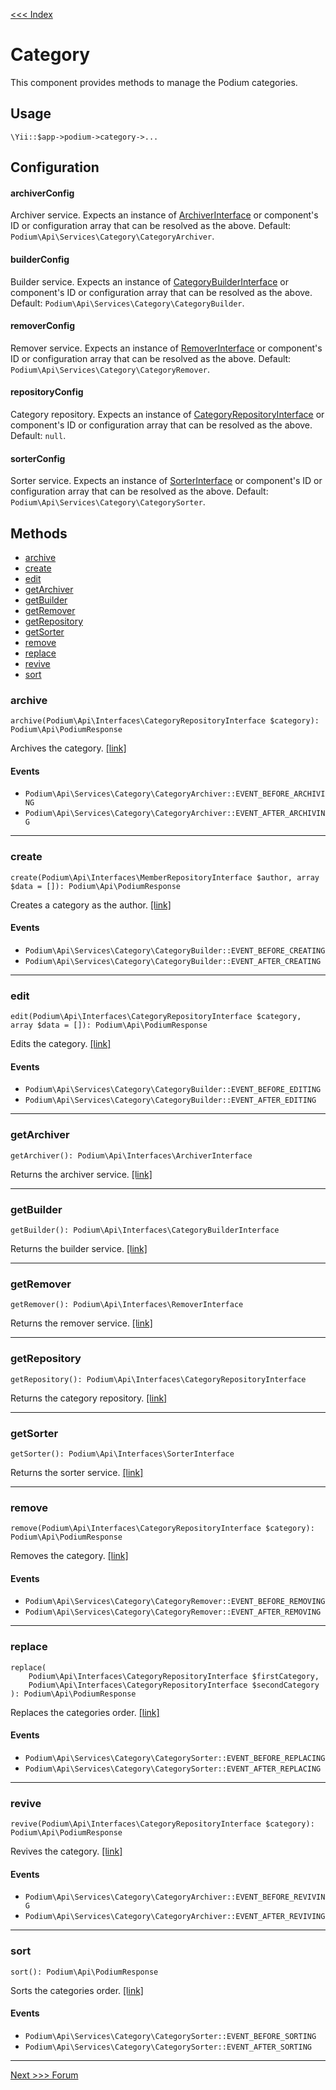 [<<< Index](../README.md)

# Category

This component provides methods to manage the Podium categories.

## Usage

```
\Yii::$app->podium->category->...
```

## Configuration

#### archiverConfig

Archiver service. Expects an instance of [ArchiverInterface](https://github.com/yii-podium/yii2-api/blob/master/src/Interfaces/ArchiverInterface.php) 
or component's ID or configuration array that can be resolved as the above. Default: `Podium\Api\Services\Category\CategoryArchiver`.

#### builderConfig

Builder service. Expects an instance of 
[CategoryBuilderInterface](https://github.com/yii-podium/yii2-api/blob/master/src/Interfaces/CategoryBuilderInterface.php) 
or component's ID or configuration array that can be resolved as the above. Default: `Podium\Api\Services\Category\CategoryBuilder`.

#### removerConfig

Remover service. Expects an instance of [RemoverInterface](https://github.com/yii-podium/yii2-api/blob/master/src/Interfaces/RemoverInterface.php) 
or component's ID or configuration array that can be resolved as the above. Default: `Podium\Api\Services\Category\CategoryRemover`.

#### repositoryConfig

Category repository. Expects an instance of [CategoryRepositoryInterface](https://github.com/yii-podium/yii2-api/blob/master/src/Interfaces/CategoryRepositoryInterface.php) 
or component's ID or configuration array that can be resolved as the above. Default: `null`.

#### sorterConfig

Sorter service. Expects an instance of [SorterInterface](https://github.com/yii-podium/yii2-api/blob/master/src/Interfaces/SorterInterface.php) 
or component's ID or configuration array that can be resolved as the above. Default: `Podium\Api\Services\Category\CategorySorter`.

## Methods

- [archive](#archive)
- [create](#create)
- [edit](#edit)
- [getArchiver](#getArchiver)
- [getBuilder](#getBuilder)
- [getRemover](#getRemover)
- [getRepository](#getRepository)
- [getSorter](#getSorter)
- [remove](#remove)
- [replace](#replace)
- [revive](#revive)
- [sort](#sort)

### archive <span id="archive"></span>

```
archive(Podium\Api\Interfaces\CategoryRepositoryInterface $category): Podium\Api\PodiumResponse
```

Archives the category. [[link]](https://github.com/yii-podium/yii2-api/blob/master/src/Components/Category.php#L187)

#### Events

- `Podium\Api\Services\Category\CategoryArchiver::EVENT_BEFORE_ARCHIVING`
- `Podium\Api\Services\Category\CategoryArchiver::EVENT_AFTER_ARCHIVING`

---

### create <span id="create"></span>

```
create(Podium\Api\Interfaces\MemberRepositoryInterface $author, array $data = []): Podium\Api\PodiumResponse
```

Creates a category as the author. [[link]](https://github.com/yii-podium/yii2-api/blob/master/src/Components/Category.php#L87)

#### Events

- `Podium\Api\Services\Category\CategoryBuilder::EVENT_BEFORE_CREATING`
- `Podium\Api\Services\Category\CategoryBuilder::EVENT_AFTER_CREATING`

---

### edit <span id="edit"></span>

```
edit(Podium\Api\Interfaces\CategoryRepositoryInterface $category, array $data = []): Podium\Api\PodiumResponse
```

Edits the category. [[link]](https://github.com/yii-podium/yii2-api/blob/master/src/Components/Category.php#L97)

#### Events

- `Podium\Api\Services\Category\CategoryBuilder::EVENT_BEFORE_EDITING`
- `Podium\Api\Services\Category\CategoryBuilder::EVENT_AFTER_EDITING`

---

### getArchiver <span id="getArchiver"></span>

```
getArchiver(): Podium\Api\Interfaces\ArchiverInterface
```

Returns the archiver service. [[link]](https://github.com/yii-podium/yii2-api/blob/master/src/Components/Category.php#L171)

---

### getBuilder <span id="getBuilder"></span>

```
getBuilder(): Podium\Api\Interfaces\CategoryBuilderInterface
```

Returns the builder service. [[link]](https://github.com/yii-podium/yii2-api/blob/master/src/Components/Category.php#L71)

---

### getRemover <span id="getRemover"></span>

```
getRemover(): Podium\Api\Interfaces\RemoverInterface
```

Returns the remover service. [[link]](https://github.com/yii-podium/yii2-api/blob/master/src/Components/Category.php#L107)

---

### getRepository <span id="getRepository"></span>

```
getRepository(): Podium\Api\Interfaces\CategoryRepositoryInterface
```

Returns the category repository. [[link]](https://github.com/yii-podium/yii2-api/blob/master/src/Components/Category.php#L55)

---

### getSorter <span id="getSorter"></span>

```
getSorter(): Podium\Api\Interfaces\SorterInterface
```

Returns the sorter service. [[link]](https://github.com/yii-podium/yii2-api/blob/master/src/Components/Category.php#L133)

---

### remove <span id="remove"></span>

```
remove(Podium\Api\Interfaces\CategoryRepositoryInterface $category): Podium\Api\PodiumResponse
```

Removes the category. [[link]](https://github.com/yii-podium/yii2-api/blob/master/src/Components/Category.php#L123)

#### Events

- `Podium\Api\Services\Category\CategoryRemover::EVENT_BEFORE_REMOVING`
- `Podium\Api\Services\Category\CategoryRemover::EVENT_AFTER_REMOVING`

---

### replace <span id="replace"></span>

```
replace(
    Podium\Api\Interfaces\CategoryRepositoryInterface $firstCategory,
    Podium\Api\Interfaces\CategoryRepositoryInterface $secondCategory
): Podium\Api\PodiumResponse
```

Replaces the categories order. [[link]](https://github.com/yii-podium/yii2-api/blob/master/src/Components/Category.php#L149)

#### Events

- `Podium\Api\Services\Category\CategorySorter::EVENT_BEFORE_REPLACING`
- `Podium\Api\Services\Category\CategorySorter::EVENT_AFTER_REPLACING`

---

### revive <span id="revive"></span>

```
revive(Podium\Api\Interfaces\CategoryRepositoryInterface $category): Podium\Api\PodiumResponse
```

Revives the category. [[link]](https://github.com/yii-podium/yii2-api/blob/master/src/Components/Category.php#L197)

#### Events

- `Podium\Api\Services\Category\CategoryArchiver::EVENT_BEFORE_REVIVING`
- `Podium\Api\Services\Category\CategoryArchiver::EVENT_AFTER_REVIVING`

---

### sort <span id="sort"></span>

```
sort(): Podium\Api\PodiumResponse
```

Sorts the categories order. [[link]](https://github.com/yii-podium/yii2-api/blob/master/src/Components/Category.php#L161)

#### Events

- `Podium\Api\Services\Category\CategorySorter::EVENT_BEFORE_SORTING`
- `Podium\Api\Services\Category\CategorySorter::EVENT_AFTER_SORTING`

---

[Next >>> Forum](forum.md)
